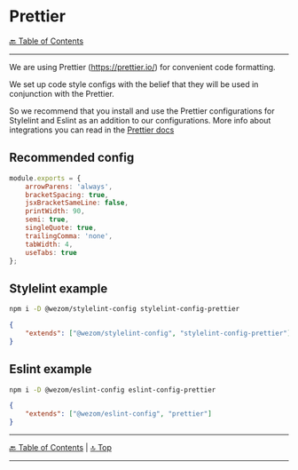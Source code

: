 # Prettier

[🔙 Table of Contents](../index.md)

---

We are using Prettier (https://prettier.io/) for convenient code formatting.

We set up code style configs with the belief that they will be used in conjunction with the Prettier.

So we recommend that you install and use the Prettier configurations for Stylelint and Eslint as an addition to our configurations. More info about integrations you can read in the [Prettier docs](https://prettier.io/docs/en/integrating-with-linters.html)

## Recommended config

```js
module.exports = {
	arrowParens: 'always',
	bracketSpacing: true,
	jsxBracketSameLine: false,
	printWidth: 90,
	semi: true,
	singleQuote: true,
	trailingComma: 'none',
	tabWidth: 4,
	useTabs: true
};
```

## Stylelint example

```bash
npm i -D @wezom/stylelint-config stylelint-config-prettier
```

```json
{
	"extends": ["@wezom/stylelint-config", "stylelint-config-prettier"]
}
```

## Eslint example

```bash
npm i -D @wezom/eslint-config eslint-config-prettier
```

```json
{
	"extends": ["@wezom/eslint-config", "prettier"]
}
```

---

[🔙 Table of Contents](../index.md) | [🔝 Top](#readme)

---
